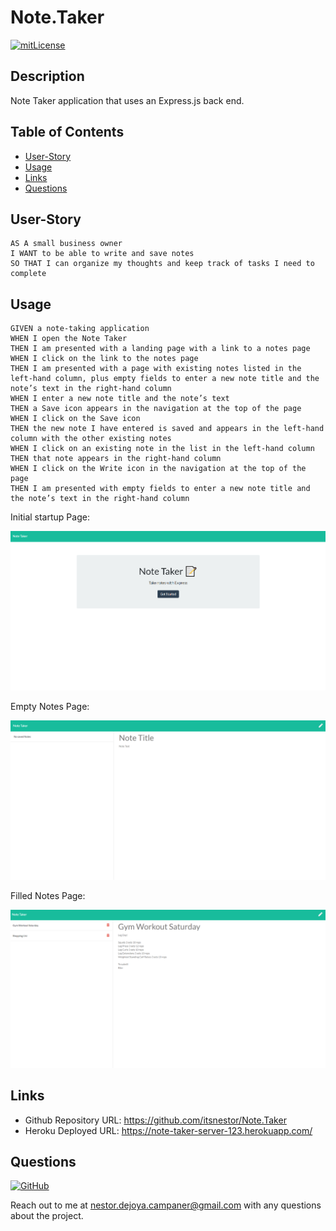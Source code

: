 # Note.Taker

[![mitLicense](https://img.shields.io/badge/license-MIT-green?style=plastic)](https://choosealicense.com/licenses/bsd-3-clause/)

## Description

  Note Taker application that uses an Express.js back end.

## Table of Contents
  * [User-Story](#user-story)
  * [Usage](#usage)
  * [Links](#links)
  * [Questions](#questions)

## User-Story

```
AS A small business owner
I WANT to be able to write and save notes
SO THAT I can organize my thoughts and keep track of tasks I need to complete
```

## Usage

```
GIVEN a note-taking application
WHEN I open the Note Taker
THEN I am presented with a landing page with a link to a notes page
WHEN I click on the link to the notes page
THEN I am presented with a page with existing notes listed in the left-hand column, plus empty fields to enter a new note title and the note’s text in the right-hand column
WHEN I enter a new note title and the note’s text
THEN a Save icon appears in the navigation at the top of the page
WHEN I click on the Save icon
THEN the new note I have entered is saved and appears in the left-hand column with the other existing notes
WHEN I click on an existing note in the list in the left-hand column
THEN that note appears in the right-hand column
WHEN I click on the Write icon in the navigation at the top of the page
THEN I am presented with empty fields to enter a new note title and the note’s text in the right-hand column
```

  Initial startup Page:

  ![note taker startup](Assets/Note.Taker.Start.PNG)

  Empty Notes Page:

  ![note taker empty](Assets/Note.Taker.Empty.PNG)

  Filled Notes Page:

  ![note taker filled](Assets/Note.Taker.Filled.PNG)

## Links

  * Github Repository URL: https://github.com/itsnestor/Note.Taker
  * Heroku Deployed URL: https://note-taker-server-123.herokuapp.com/

## Questions

  [![GitHub](https://img.shields.io/badge/My%20GitHub-Click%20Me!-blueviolet?style=plastic&logo=GitHub)](https://github.com/itsnestor)

  Reach out to me at nestor.dejoya.campaner@gmail.com with any questions about the project.